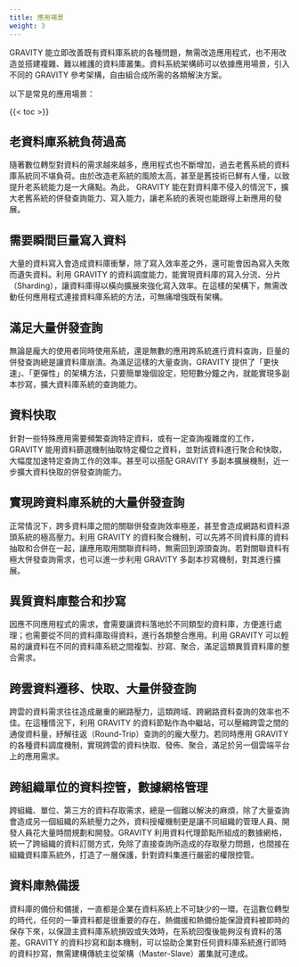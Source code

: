 ```yaml
---
title: 應用場景
weight: 3
---
```


GRAVITY 能立即改善既有資料庫系統的各種問題，無需改造應用程式，也不用改造並搭建複雜、難以維護的資料庫叢集。資料系統架構師可以依據應用場景，引入不同的 GRAVITY 參考架構，自由組合成所需的各類解決方案。

以下是常見的應用場景：

{{< toc >}}

## 老資料庫系統負荷過高

隨著數位轉型對資料的需求越來越多，應用程式也不斷增加，過去老舊系統的資料庫系統同不堪負荷。由於改造老系統的風險太高，甚至是舊技術已鮮有人懂，以致提升老系統能力是一大痛點。為此， GRAVITY 能在對資料庫不侵入的情況下，擴大老舊系統的併發查詢能力、寫入能力，讓老系統的表現也能跟得上新應用的發展。

## 需要瞬間巨量寫入資料

大量的資料寫入會造成資料庫衝擊，除了寫入效率差之外，還可能會因為寫入失敗而遺失資料。利用 GRAVITY 的資料調度能力，能實現資料庫的寫入分流、分片（Sharding），讓資料庫得以橫向擴展來強化寫入效率。在這樣的架構下，無需改動任何應用程式連接資料庫系統的方法，可無痛增強既有架構。

## 滿足大量併發查詢

無論是龐大的使用者同時使用系統，還是無數的應用跨系統進行資料查詢，巨量的併發查詢總是讓資料庫崩潰。為滿足這樣的大量查詢，GRAVITY 提供了「更快速」、「更彈性」的架構方法，只要簡單幾個設定，短短數分鐘之內，就能實現多副本抄寫，擴大資料庫系統的查詢能力。

## 資料快取

針對一些特殊應用需要頻繁查詢特定資料，或有一定查詢複雜度的工作，GRAVITY 能用資料篩選機制抽取特定欄位之資料，並對該資料進行聚合和快取，大幅度加速特定查詢工作的效率。甚至可以搭配 GRAVITY 多副本擴展機制，近一步擴大資料快取的併發查詢能力。

## 實現跨資料庫系統的大量併發查詢

正常情況下，跨多資料庫之間的關聯併發查詢效率極差，甚至會造成網路和資料源頭系統的極高壓力。利用 GRAVITY 的資料聚合機制，可以先將不同資料庫的資料抽取和合併在一起，讓應用取用關聯資料時，無需回到源頭查詢。若對關聯資料有極大併發查詢需求，也可以進一步利用 GRAVITY 多副本抄寫機制，對其進行擴展。

## 異質資料庫整合和抄寫

因應不同應用程式的需求，會需要讓資料落地於不同類型的資料庫，方便進行處理；也需要從不同的資料庫取得資料，進行各類整合應用。利用 GRAVITY 可以輕易的讓資料在不同的資料庫系統之間複製、抄寫、聚合，滿足這類異質資料庫的整合需求。

## 跨雲資料遷移、快取、大量併發查詢

跨雲的資料需求往往造成嚴重的網路壓力，這類跨域、跨網路資料查詢的效率也不佳。在這種情況下，利用 GRAVITY 的資料節點作為中繼站，可以壓縮跨雲之間的通俊資料量，紓解往返（Round-Trip）查詢的的龐大壓力。若同時應用 GRAVITY 的各種資料調度機制，實現跨雲的資料快取、發佈、聚合，滿足於另一個雲端平台上的應用需求。

## 跨組織單位的資料控管，數據網格管理

跨組織、單位、第三方的資料存取需求，總是一個難以解決的麻煩，除了大量查詢會造成另一個組織的系統壓力之外，資料授權機制更是讓不同組織的管理人員、開發人員花大量時間規劃和開發。GRAVITY 利用資料代理節點所組成的數據網格，統一了跨組織的資料訂閱方式，免除了直接查詢所造成的存取壓力問題，也間接在組織資料庫系統外，打造了一層保護，針對資料集進行嚴密的權限控管。

## 資料庫熱備援

資料庫的備份和備援，一直都是企業在資料系統上不可缺少的一環。在這數位轉型的時代，任何的一筆資料都是很重要的存在，熱備援和熱備份能保證資料被即時的保存下來，以保證主資料庫系統損毀或失效時，在系統回復後能夠沒有資料的落差。GRAVITY 的資料抄寫和副本機制，可以協助企業對任何資料庫系統進行即時的資料抄寫，無需建構傳統主從架構（Master-Slave）叢集就可達成。

